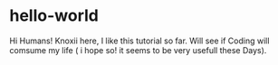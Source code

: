# hello-world

Hi Humans!
Knoxii here, I like this tutorial so far.
Will see if Coding will comsume my life ( i hope so! it seems to be very usefull these Days).
